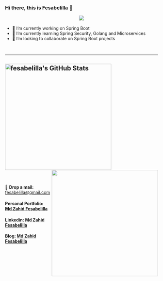 ### Hi there, this is Fesabelilla 👋 <p align="center"><img src="https://komarev.com/ghpvc/?username=fesabelilla&label=Profile%20views&color=red&style=flat-square"> </p>

<!--
**fesabelilla/fesabelilla** is a ✨ _special_ ✨ repository because its `README.md` (this file) appears on your GitHub profile.

Here are some ideas to get you started:
- 🤔 I’m looking for help with ...
- 💬 Ask me about ...
- 📫 How to reach me: ...
- 😄 Pronouns: ...
- ⚡ Fun fact: ...
-->

- 🔭 I’m currently working on Spring Boot
- 🌱 I’m currently learning Spring Security, Golang and Microservices
- 👯 I’m looking to collaborate on Spring Boot projects

<br />

---
<img aligh="left" width="350" hight="400" alt="fesabelilla's GitHub Stats" src="https://github-readme-stats.vercel.app/api?username=fesabelilla&show_icons=true&theme=radical" />[<img align="right" width="350"  hight="400" src="https://github-readme-streak-stats.herokuapp.com/?user=fesabelilla&theme=black-ice&hide_border=true&stroke=0000&background=060A0CD0"/>](https://github.com/fesabelilla)
---

<br />

💬 <b>Drop a mail:</b> <a href="mailto:fesabelilla@gmail.com" target="_blank">fesabelilla@gmail.com</a> 
<br />

#### Personal Portfolio: [Md Zahid Fesabelilla](https://mdzahidfesabelilla.wordpress.com/)
#### Linkedin: [Md Zahid Fesabelilla](https://www.linkedin.com/in/md-zahid-fesabelilla-575504141/)
#### Blog: [Md Zahid Fesabelilla](https://fesabelilla.medium.com/)

